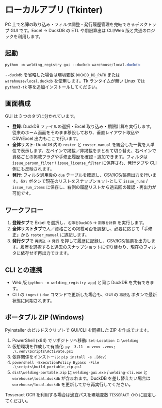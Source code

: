 # ローカルアプリ (Tkinter)

PC 上で名簿の取り込み・フィルタ調整・発行履歴管理を完結できるデスクトップ GUI です。Excel → DuckDB の ETL や期限算出は CLI/Web 版と共通のロジックを利用します。

## 起動

```powershell
python -m welding_registry gui --duckdb warehouse/local.duckdb
```

`--duckdb` を省略した場合は環境変数 `DUCKDB_DB_PATH` または `warehouse/local.duckdb` を使用します。Tk ランタイムが無い Linux では `python3-tk` 等を追加インストールしてください。

## 画面構成

GUI は 3 つのタブに分かれています。

- **登録**: DuckDB ファイルの選択・Excel 取り込み・期限計算を実行します。従来のホーム画面をそのまま移設しており、垂直レイアウト取込や CSV/Excel 出力もここで行います。
- **全体リスト**: DuckDB 内の `roster` と `roster_manual` を統合した一覧を人単位で表示します。左ペインで掲載／非掲載をまとめて切り替え、右ペインで資格ごとの掲載フラグや手修正履歴を確認・追加できます。フィルタは `issue_person_filter` / `issue_license_filter` に保存され、発行タブや CLI 側にも反映されます。
- **発行**: フィルタ適用後の `due` テーブルを確認し、CSV/ICS/帳票出力を行います。`発行` ボタンで現在のリストをスナップショットとして `issue_runs` / `issue_run_items` に保存し、右側の履歴リストから過去回の確認・再出力が可能です。

## ワークフロー

1. **登録タブ**で Excel を選択し、`名簿をDuckDB` → `期限を計算` を実行します。
2. **全体リストタブ**で人／資格ごとの掲載可否を調整し、必要に応じて「手修正」から `roster_manual` に追記します。
3. **発行タブ**で `再読込` → `発行` を押して履歴に記録し、CSV/ICS/帳票を出力します。履歴を選択すると過去のスナップショットに切り替わり、現在のフィルタに依存せず再出力できます。

## CLI との連携

- Web 版 (`python -m welding_registry app`) と同じ DuckDB を共有できます。
- CLI の `ingest` / `due` コマンドで更新した場合も、GUI の `再読込` ボタンで最新状態に同期されます。

## ポータブル ZIP (Windows)

PyInstaller のビルドスクリプトで GUI/CLI を同梱した ZIP を作成できます。

1. PowerShell (x64) でリポジトリへ移動: `Set-Location C:\welding`
2. 仮想環境を作成して有効化: `py -3.11 -m venv .venv; .\.venv\Scripts\Activate.ps1`
3. 依存関係をインストール: `pip install -e .[dev]`
4. `powershell -ExecutionPolicy Bypass -File .\scripts\build_portable_zip.ps1`
5. `dist\welding-portable.zip` に `welding-gui.exe` / `welding-cli.exe` と `warehouse\local.duckdb` が含まれます。DuckDB を差し替えたい場合は `warehouse/local.duckdb` を更新してから再実行してください。

Tesseract OCR を利用する場合は適宜パスを環境変数 `TESSERACT_CMD` に設定してください。
